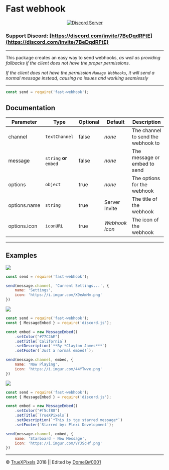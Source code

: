 

Fast webhook 
========

<div align="center">
    <p>
        <a href="https://discord.com/invite/7BeDqdRFtE"><img src="https://discordapp.com/api/guilds/794655657433104425/embed.png" alt="Discord Server" /></a>
    </p>
</div> 

### Support Discord: [https://discord.com/invite/7BeDqdRFtE](https://discord.com/invite/7BeDqdRFtE)

---

This package creates an easy way to send webhooks, *as well as providing fallbacks if the client does not have the proper permissions*.

*If the client does not have the permission `Manage Webhooks`, it will send a normal message instead, causing no issues and working seamlessly*

---

```js
const send = require('fast-webhook');
```

## Documentation
Parameter | Type | Optional | Default | Description
--- | --- | --- | --- | ---
channel | `textChannel` | false | *none* | The channel to send the webhook to
message | `string` **or** `embed` | false | *none* | The message or embed to send
options | `object` | true | *none* | The options for the webhook
options.name | `string` | true | Server Invite | The title of the webhook
options.icon | `iconURL` | true | *Webhook Icon* | The icon of the webhook

---

## Examples

![](https://i.imgur.com/rW8ciG1.png) 
```js
const send = require('fast-webhook');

send(message.channel, 'Current Settings...', {
    name: 'Settings',
    icon: 'https://i.imgur.com/X9eAmHm.png'
})
```
![](https://i.imgur.com/U4lItWR.png) 
```js
const send = require('fast-webhook');
const { MessageEmbed } = require('discord.js');

const embed = new MessageEmbed()
    .setColor("#77C2AE")
    .setTitle(`California`)
    .setDescription(`**By *Clayton James***`)
    .setFooter(`Just a normal embed!`);

send(message.channel, embed, {
    name: 'Now Playing',
    icon: 'https://i.imgur.com/44YTwve.png'
})
```
![](https://i.imgur.com/4ss82AG.png) 
```js
const send = require('fast-webhook');
const { MessageEmbed } = require('discord.js');

const embed = new MessageEmbed()
    .setColor("#f5cf88")
    .setTitle(`TrueXPixels`)
    .setDescription(`*This is tge starred message*`)
    .setFooter(`Starred by: Plexi Development`);

send(message.channel, embed, {
    name: 'Starboard - New Message',
    icon: 'https://i.imgur.com/VYJScHf.png'
})
```
---

© [TrueXPixels](https://discord.gg/plexidev) 2018 || Edited by [DomeQ#0001](https://discord.gg/7BeDqdRFtE)